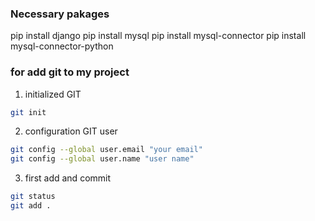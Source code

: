 ### Necessary pakages
pip install django
pip install mysql
pip install mysql-connector
pip install mysql-connector-python


### for add git to my project
1. initialized GIT
```sh
git init
```
2. configuration GIT user
```sh
git config --global user.email "your email"
git config --global user.name "user name"
```
3. first add and commit
```sh
git status
git add .
```

